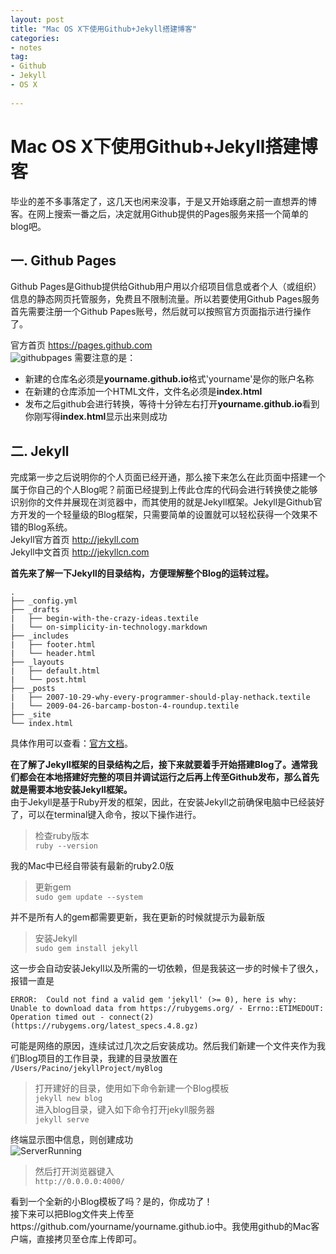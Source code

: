 ```yaml
---
layout: post
title: "Mac OS X下使用Github+Jekyll搭建博客"    
categories:
- notes   
tag:
- Github
- Jekyll
- OS X
  
---  
```

 
# Mac OS X下使用Github+Jekyll搭建博客
毕业的差不多事落定了，这几天也闲来没事，于是又开始琢磨之前一直想弄的博客。在网上搜索一番之后，决定就用Github提供的Pages服务来搭一个简单的blog吧。
## 一. Github Pages
Github Pages是Github提供给Github用户用以介绍项目信息或者个人（或组织）信息的静态网页托管服务，免费且不限制流量。所以若要使用Github Pages服务首先需要注册一个Github Papes账号，然后就可以按照官方页面指示进行操作了。  
  
官方首页 <https://pages.github.com>  
![githubpages](http://ww3.sinaimg.cn/large/5657ca78gw1eh6sy94rivj20m80e0abo.jpg)
需要注意的是：  
- 新建的仓库名必须是**yourname.github.io**格式'yourname'是你的账户名称  
- 在新建的仓库添加一个HTML文件，文件名必须是**index.html**  
- 发布之后github会进行转换，等待十分钟左右打开**yourname.github.io**看到你刚写得**index.html**显示出来则成功
## 二. Jekyll
完成第一步之后说明你的个人页面已经开通，那么接下来怎么在此页面中搭建一个属于你自己的个人Blog呢？前面已经提到上传此仓库的代码会进行转换使之能够识别你的文件并展现在浏览器中，而其使用的就是Jekyll框架。Jekyll是Github官方开发的一个轻量级的Blog框架，只需要简单的设置就可以轻松获得一个效果不错的Blog系统。  
Jekyll官方首页 <http://jekyll.com>   
Jekyll中文首页 <http://jekyllcn.com>   

**首先来了解一下Jekyll的目录结构，方便理解整个Blog的运转过程。**  
  
    
	.
	├── _config.yml
	├── _drafts
	|   ├── begin-with-the-crazy-ideas.textile
	|   └── on-simplicity-in-technology.markdown
	├── _includes
	|   ├── footer.html
	|   └── header.html
	├── _layouts
	|   ├── default.html
	|   └── post.html
	├── _posts
	|   ├── 2007-10-29-why-every-programmer-should-play-nethack.textile
	|   └── 2009-04-26-barcamp-boston-4-roundup.textile
	├── _site
	└── index.html  

具体作用可以查看：[官方文档](http://jekyllcn.com/docs/structure)。  

**在了解了Jekyll框架的目录结构之后，接下来就要着手开始搭建Blog了。通常我们都会在本地搭建好完整的项目并调试运行之后再上传至Github发布，那么首先就是需要本地安装Jekyll框架。**  
由于Jekyll是基于Ruby开发的框架，因此，在安装Jekyll之前确保电脑中已经装好了，可以在terminal键入命令，按以下操作进行。  
>检查ruby版本  
`ruby --version`  

我的Mac中已经自带装有最新的ruby2.0版   
>更新gem  
`sudo gem update --system`   
 
并不是所有人的gem都需要更新，我在更新的时候就提示为最新版  
 
>安装Jekyll  
`sudo gem install jekyll`  

这一步会自动安装Jekyll以及所需的一切依赖，但是我装这一步的时候卡了很久，报错一直是  

`
ERROR:  Could not find a valid gem 'jekyll' (>= 0), here is why:    
Unable to download data from https://rubygems.org/ - Errno::ETIMEDOUT: Operation timed out - connect(2) (https://rubygems.org/latest_specs.4.8.gz)
`  

可能是网络的原因，连续试过几次之后安装成功。然后我们新建一个文件夹作为我们Blog项目的工作目录，我建的目录放置在  
`/Users/Pacino/jekyllProject/myBlog`  
>打开建好的目录，使用如下命令新建一个Blog模板  
`jekyll new blog`  
进入blog目录，键入如下命令打开jekyll服务器  
`jekyll serve`  

终端显示图中信息，则创建成功  
![ServerRunning](http://ww3.sinaimg.cn/large/5657ca78gw1eh6sx0ueawj20m805jjsw.jpg)  
>然后打开浏览器键入  
`http://0.0.0.0:4000/`   
 
看到一个全新的小Blog模板了吗？是的，你成功了！  
接下来可以把Blog文件夹上传至https://github.com/yourname/yourname.github.io中。我使用github的Mac客户端，直接拷贝至仓库上传即可。